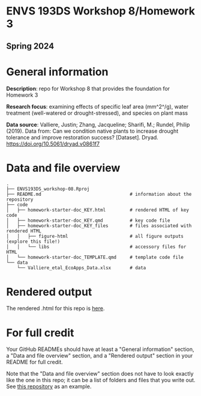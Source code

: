 # ENVS 193DS Workshop 8/Homework 3 
## Spring 2024

# General information

**Description**: repo for Workshop 8 that provides the foundation for Homework 3  

**Research focus**: examining effects of specific leaf area (mm^2^/g), water treatment (well-watered or drought-stressed), and species on plant mass  

**Data source**: Valliere, Justin; Zhang, Jacqueline; Sharifi, M.; Rundel, Philip (2019). Data from: Can we condition native plants to increase drought tolerance and improve restoration success? [Dataset]. Dryad. https://doi.org/10.5061/dryad.v0861f7  

# Data and file overview

```
.
├── ENVS193DS_workshop-08.Rproj
├── README.md                                 # information about the repository
├── code
│   ├── homework-starter-doc_KEY.html         # rendered HTML of key code
│   ├── homework-starter-doc_KEY.qmd          # key code file
│   ├── homework-starter-doc_KEY_files        # files associated with rendered HTML
│   │   ├── figure-html                       # all figure outputs (explore this file!)
│   │   └── libs                              # accessory files for HTML
│   └── homework-starter-doc_TEMPLATE.qmd     # template code file
└── data
    └── Valliere_etal_EcoApps_Data.xlsx       # data
```

# Rendered output

The rendered .html for this repo is [here](https://an-bui.github.io/ENVS193DS_workshop-08/code/homework-starter-doc_KEY.html).

# For full credit

Your GitHub READMEs should have at least a "General information" section, a "Data and file overview" section, and a "Rendered output" section in your README for full credit.  

Note that the "Data and file overview" section does not have to look exactly like the one in this repo; it can be a list of folders and files that you write out. See [this repository](https://github.com/an-bui/new-repository) as an example.

